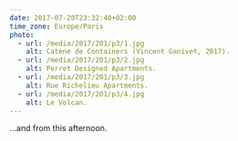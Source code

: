 ```yaml
---
date: 2017-07-20T23:32:40+02:00
time_zone: Europe/Paris
photo:
  - url: /media/2017/201/p3/1.jpg
    alt: Catène de Containers (Vincent Ganivet, 2017).
  - url: /media/2017/201/p3/2.jpg
    alt: Perret Designed Apartments.
  - url: /media/2017/201/p3/3.jpg
    alt: Rue Richelieu Apartments.
  - url: /media/2017/201/p3/4.jpg
    alt: Le Volcan.
---
```


…and from this afternoon.
